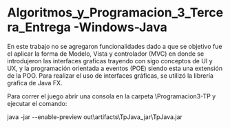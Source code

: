 # Algoritmos_y_Programacion_3_Tercera_Entrega -Windows-Java

En este trabajo no se agregaron funcionalidades dado a que se objetivo fue el aplicar la forma de Modelo, Vista y controlador (MVC) en donde se introdujeron las interfaces graficas trayendo con sigo conceptos de UI y UX,  y la programación orientada a eventos (POE) siendo esta una extensión de la POO. Para realizar el uso de interfaces gráficas, se utilizó la librería grafica de Java FX.

Para correr el juego abrir una consola en la carpeta \Programacion3-TP y ejecutar el comando:

java -jar --enable-preview out\artifacts\TpJava_jar\TpJava.jar

